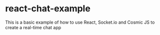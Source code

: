 # react-chat-example
This is a basic example of how to use React, Socket.io and Cosmic JS to create a real-time chat app
